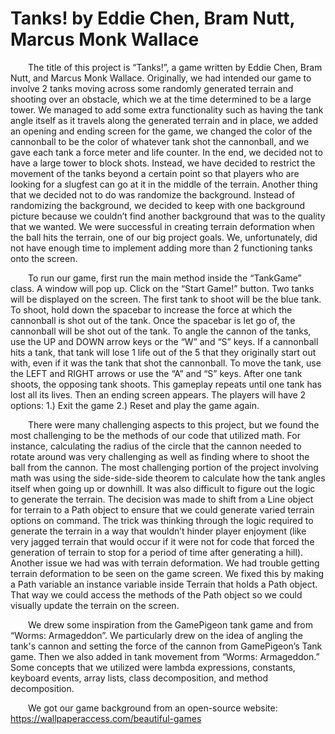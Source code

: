 # Tanks! by Eddie Chen, Bram Nutt, Marcus Monk Wallace

&emsp;&emsp;The title of this project is “Tanks!”, a game written by Eddie Chen, Bram Nutt, and Marcus Monk Wallace. Originally, we had intended our game to involve 2 tanks moving across some randomly generated terrain and shooting over an obstacle, which we at the time determined to be a large tower. We managed to add some extra functionality such as having the tank angle itself as it travels along the generated terrain and in place, we added an opening and ending screen for the game, we changed the color of the cannonball to be the color of whatever tank shot the cannonball, and we gave each tank a force meter and life counter. In the end, we decided not to have a large tower to block shots. Instead, we have decided to restrict the movement of the tanks beyond a certain point so that players who are looking for a slugfest can go at it in the middle of the terrain. Another thing that we decided not to do was randomize the background. Instead of randomizing the background, we decided to keep with one background picture because we couldn’t find another background that was to the quality that we wanted. We were successful in creating terrain deformation when the ball hits the terrain, one of our big project goals. We, unfortunately, did not have enough time to implement adding more than 2 functioning tanks onto the screen.

&emsp;&emsp;To run our game, first run the main method inside the “TankGame” class. A window will pop up. Click on the “Start Game!” button. Two tanks will be displayed on the screen. The first tank to shoot will be the blue tank. To shoot, hold down the spacebar to increase the force at which the cannonball is shot out of the tank. Once the spacebar is let go of, the cannonball will be shot out of the tank. To angle the cannon of the tanks, use the UP and DOWN arrow keys or the “W” and “S” keys. If a cannonball hits a tank, that tank will lose 1 life out of the 5 that they originally start out with, even if it was the tank that shot the cannonball. To move the tank, use the LEFT and RIGHT arrows or use the “A” and “S” keys. After one tank shoots, the opposing tank shoots. This gameplay repeats until one tank has lost all its lives. Then an ending screen appears. The players will have 2 options: 1.) Exit the game 2.) Reset and play the game again.

&emsp;&emsp;There were many challenging aspects to this project, but we found the most challenging to be the methods of our code that utilized math. For instance, calculating the radius of the circle that the cannon needed to rotate around was very challenging as well as finding where to shoot the ball from the cannon. The most challenging portion of the project involving math was using the side-side-side theorem to calculate how the tank angles itself when going up or downhill. It was also difficult to figure out the logic to generate the terrain. The decision was made to shift from a Line object for terrain to a Path object to ensure that we could generate varied terrain options on command. The trick was thinking through the logic required to generate the terrain in a way that wouldn’t hinder player enjoyment (like very jagged terrain that would occur if it were not for code that forced the generation of terrain to stop for a period of time after generating a hill). Another issue we had was with terrain deformation.  We had trouble getting terrain deformation to be seen on the game screen. We fixed this by making a Path variable an instance variable inside Terrain that holds a Path object. That way we could access the methods of the Path object so we could visually update the terrain on the screen.

&emsp;&emsp;We drew some inspiration from the GamePigeon tank game and from “Worms: Armageddon”. We particularly drew on the idea of angling the tank's cannon and setting the force of the cannon from GamePigeon’s Tank game. Then we also added in tank movement from “Worms: Armageddon.” Some concepts that we utilized were lambda expressions, constants, keyboard events, array lists, class decomposition, and method decomposition.

&emsp;&emsp;We got our game background from an open-source website: https://wallpaperaccess.com/beautiful-games 
